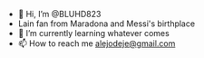- 👋 Hi, I’m @BLUHD823
- Lain fan from Maradona and Messi's birthplace
- 🌱 I’m currently learning whatever comes
- 📫 How to reach me alejodeje@gmail.com

<!---
BLUHD823/BLUHD823 is a ✨ special ✨ repository because its `README.md` (this file) appears on your GitHub profile.
You can click the Preview link to take a look at your changes.
--->
